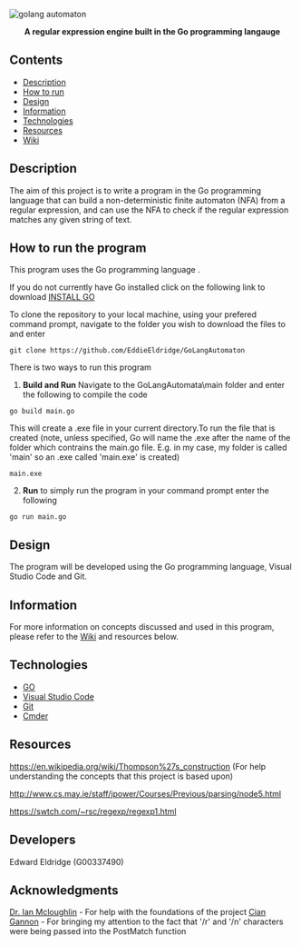 ![golang automaton](https://user-images.githubusercontent.com/22448079/37846082-675d1ecc-2ec4-11e8-8ef1-9da26b9e3090.png)

<p align="center">
  <b>A regular expression engine built in the Go programming langauge</b><br>
</p>

## Contents
* [Description](#description)
* [How to run](#how-to-run-the-program)
* [Design](#design)
* [Information](#information)
* [Technologies](#technologies)
* [Resources](#resources)
* [Wiki](https://github.com/EddieEldridge/GoLangAutomaton/wiki)

## Description
The aim of this project is to write a program in the Go programming language that can
build a non-deterministic finite automaton (NFA) from a regular expression,
and can use the NFA to check if the regular expression matches any given
string of text.

## How to run the program
This program uses the Go programming language .

If you do not currently have Go installed click on the following link to download [INSTALL GO](https://golang.org/dl/)

To clone the repository to your local machine, using your prefered command prompt, navigate to the folder you wish to download the files to and enter
```
git clone https://github.com/EddieEldridge/GoLangAutomaton
```
There is two ways to run this program
1. **Build and Run**
 Navigate to the GoLangAutomata\main folder and enter the following to compile the code 
```
go build main.go
```
This will create a .exe file in your current directory.To run the file that is created (note, unless specified, Go will name the .exe after the name of the folder which contrains the main.go file. E.g. in my case, my folder is called 'main' so an .exe called 'main.exe' is created)
```
main.exe
```
2. **Run** to simply run the program in your command prompt enter the following 
```
go run main.go
```  

## Design
The program will be developed using the Go programming language, Visual Studio Code and Git.

## Information
For more information on concepts discussed and used in this program, please refer to the [Wiki](https://github.com/EddieEldridge/GoLangAutomaton/wiki) and resources below.

## Technologies
- [GO](https://golang.org/dl/)
- [Visual Studio Code](https://code.visualstudio.com/)
- [Git](https://git-scm.com/)
- [Cmder](http://cmder.net/)

## Resources
https://en.wikipedia.org/wiki/Thompson%27s_construction (For help understanding the concepts that this project is based upon)

http://www.cs.may.ie/staff/jpower/Courses/Previous/parsing/node5.html

https://swtch.com/~rsc/regexp/regexp1.html 

## Developers
Edward Eldridge (G00337490)

## Acknowledgments
[Dr. Ian Mcloughlin](https://github.com/ianmcloughlin) - For help with the foundations of the project
[Cian Gannon](https://github.com/cian2009) - For bringing my attention to the fact that '/r' and '/n' characters were being passed into the PostMatch function

